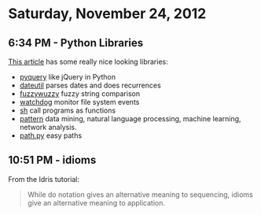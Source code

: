 # Saturday, November 24, 2012

## 6:34 PM - Python Libraries

[This article](http://doda.co/7-python-libraries-you-should-know-about) has
some really nice looking libraries:

* [pyquery](http://packages.python.org/pyquery/) like jQuery in Python
* [dateutil](http://labix.org/python-dateutil) parses dates and does
  recurrences
* [fuzzywuzzy](https://github.com/seatgeek/fuzzywuzzy) fuzzy string comparison
* [watchdog](http://packages.python.org/watchdog/) monitor file system events
* [sh](http://amoffat.github.com/sh/) call programs as functions
* [pattern](https://github.com/clips/pattern) data mining, natural language
  processing, machine learning, network analysis.
* [path.py](http://pypi.python.org/pypi/path.py) easy paths

## 10:51 PM - idioms

From the Idris tutorial:

> While do notation gives an alternative meaning to sequencing, idioms give an
> alternative meaning to application.
